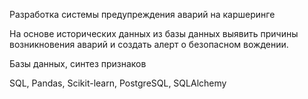Разработка системы предупреждения аварий на каршеринге

На основе исторических данных из базы данных выявить причины возникновения аварий и создать 
алерт о безопасном вождении.

Базы данных, синтез признаков

SQL, Pandas, Scikit-learn, PostgreSQL, SQLAlchemy

